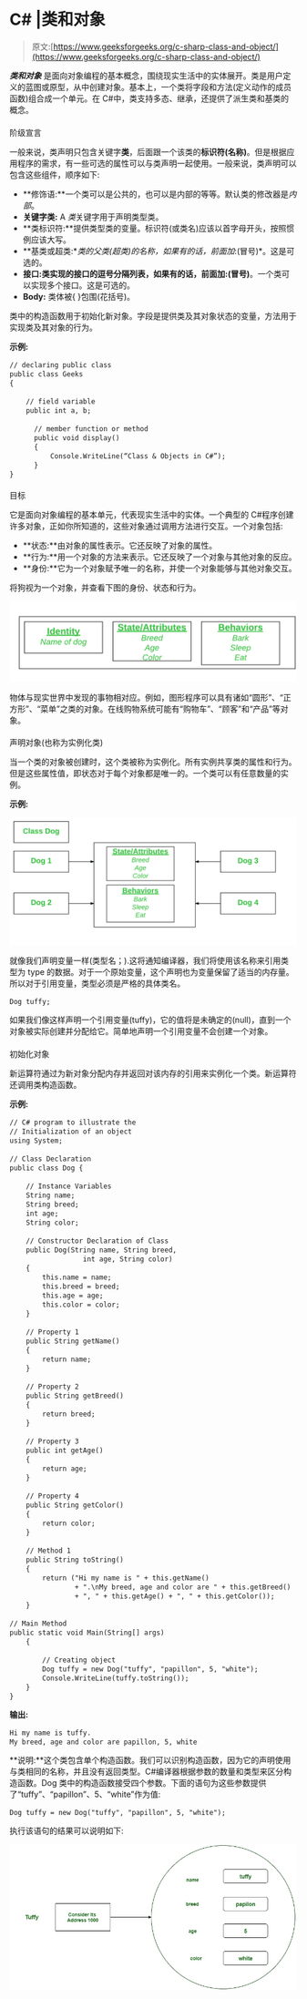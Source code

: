 # C# |类和对象

> 原文:[https://www.geeksforgeeks.org/c-sharp-class-and-object/](https://www.geeksforgeeks.org/c-sharp-class-and-object/)

***类和对象*** 是面向对象编程的基本概念，围绕现实生活中的实体展开。类是用户定义的蓝图或原型，从中创建对象。基本上，一个类将字段和方法(定义动作的成员函数)组合成一个单元。在 C#中，类支持多态、继承，还提供了派生类和基类的概念。

#### 

阶级宣言

一般来说，类声明只包含关键字**类**，后面跟一个该类的**标识符(名称)**。但是根据应用程序的需求，有一些可选的属性可以与类声明一起使用。一般来说，类声明可以包含这些组件，顺序如下:

*   **修饰语:**一个类可以是公共的，也可以是内部的等等。默认类的修改器是*内部*。
*   **关键字类:** A *类*关键字用于声明类型类。
*   **类标识符:**提供类型类的变量。标识符(或类名)应该以首字母开头，按照惯例应该大写。
*   **基类或超类:**类的父类(超类)的名称，如果有的话，前面加*:(冒号)*。这是可选的。
*   **接口:**类实现的接口的逗号分隔列表，如果有的话，前面加**:(冒号)**。一个类可以实现多个接口。这是可选的。
*   **Body:** 类体被{ }包围(花括号)。

类中的构造函数用于初始化新对象。字段是提供类及其对象状态的变量，方法用于实现类及其对象的行为。

**示例:**

```
// declaring public class
public class Geeks
{

    // field variable
    public int a, b;

      // member function or method
      public void display()
      {
          Console.WriteLine(“Class & Objects in C#”);
      }
}

```

#### 

目标

它是面向对象编程的基本单元，代表现实生活中的实体。一个典型的 C#程序创建许多对象，正如你所知道的，这些对象通过调用方法进行交互。一个对象包括:

*   **状态:**由对象的属性表示。它还反映了对象的属性。
*   **行为:**用一个对象的方法来表示。它还反映了一个对象与其他对象的反应。
*   **身份:**它为一个对象赋予唯一的名称，并使一个对象能够与其他对象交互。

将狗视为一个对象，并查看下图的身份、状态和行为。

![](img/808ca9dd4bc42838006856a5b0d81570.png)

物体与现实世界中发现的事物相对应。例如，图形程序可以具有诸如“圆形”、“正方形”、“菜单”之类的对象。在线购物系统可能有“购物车”、“顾客”和“产品”等对象。

#### 

声明对象(也称为实例化类)

当一个类的对象被创建时，这个类被称为实例化。所有实例共享类的属性和行为。但是这些属性值，即状态对于每个对象都是唯一的。一个类可以有任意数量的实例。

**示例:**

![](img/b745ddfbc2bee4f20ea2fc30e2683033.png)

就像我们声明变量一样(类型名；).这将通知编译器，我们将使用该名称来引用类型为 type 的数据。对于一个原始变量，这个声明也为变量保留了适当的内存量。所以对于引用变量，类型必须是严格的具体类名。

```
Dog tuffy;
```

如果我们像这样声明一个引用变量(tuffy)，它的值将是未确定的(null)，直到一个对象被实际创建并分配给它。简单地声明一个引用变量不会创建一个对象。

#### 

初始化对象

新运算符通过为新对象分配内存并返回对该内存的引用来实例化一个类。新运算符还调用类构造函数。

**示例:**

```
// C# program to illustrate the
// Initialization of an object
using System;

// Class Declaration
public class Dog {

    // Instance Variables
    String name;
    String breed;
    int age;
    String color;

    // Constructor Declaration of Class
    public Dog(String name, String breed,
                  int age, String color)
    {
        this.name = name;
        this.breed = breed;
        this.age = age;
        this.color = color;
    }

    // Property 1
    public String getName()
    {
        return name;
    }

    // Property 2
    public String getBreed()
    {
        return breed;
    }

    // Property 3
    public int getAge()
    {
        return age;
    }

    // Property 4
    public String getColor()
    {
        return color;
    }

    // Method 1
    public String toString()
    {
        return ("Hi my name is " + this.getName()
                + ".\nMy breed, age and color are " + this.getBreed() 
                + ", " + this.getAge() + ", " + this.getColor());
    }

// Main Method
public static void Main(String[] args)
    {

        // Creating object
        Dog tuffy = new Dog("tuffy", "papillon", 5, "white");
        Console.WriteLine(tuffy.toString());
    }
}
```

**输出:**

```
Hi my name is tuffy.
My breed, age and color are papillon, 5, white

```

**说明:**这个类包含单个构造函数。我们可以识别构造函数，因为它的声明使用与类相同的名称，并且没有返回类型。C#编译器根据参数的数量和类型来区分构造函数。Dog 类中的构造函数接受四个参数。下面的语句为这些参数提供了“tuffy”、“papillon”、5、“white”作为值:

```
Dog tuffy = new Dog("tuffy", "papillon", 5, "white");
```

执行该语句的结果可以说明如下:

![](img/fcd4bb5c6713a6e42f56a186aed7ded0.png)